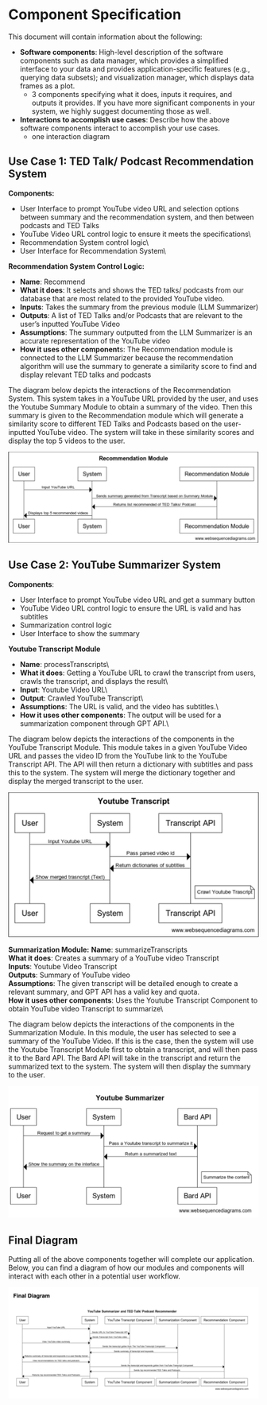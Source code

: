 # Component Specification

This document will contain information about the following:
- **Software components**: High-level description of the software components such as data manager, which provides a simplified interface to your data and provides application-specific features (e.g., querying data subsets); and visualization manager, which displays data frames as a plot.
  - 3 components specifying what it does, inputs it requires, and outputs it provides. If you have more significant components in your system, we     highly suggest documenting those as well.
- **Interactions to accomplish use cases**: Describe how the above software components interact to accomplish your use cases.
  - one interaction diagram

## Use Case 1: TED Talk/ Podcast Recommendation System 

**Components:**
- User Interface to prompt YouTube video URL and selection options between summary and the recommendation system, and then between podcasts and TED Talks
- YouTube Video URL control logic to ensure it meets the specifications\
- Recommendation System control logic\
- User Interface for Recommendation System\

**Recommendation System Control Logic:**
- **Name**: Recommend
- **What it does**: It selects and shows the TED talks/ podcasts from our database that are most related to the provided YouTube video.
- **Inputs**: Takes the summary from the previous module (LLM Summarizer) 
- **Outputs**: A list of TED Talks and/or Podcasts that are relevant to the user’s inputted YouTube Video
- **Assumptions**: The summary outputted from the LLM Summarizer is an accurate representation of the YouTube video
- **How it uses other component**s: The Recommendation module is connected to the LLM Summarizer because the recommendation algorithm will use the summary to generate a similarity score to find and display relevant TED talks and podcasts

The diagram below depicts the interactions of the Recommendation System. This system takes in a YouTube URL provided by the user, and uses the Youtube Summary Module to obtain a summary of the video. Then this summary is given to the Recommendation module which will generate a similarity score to different TED Talks and Podcasts based on the user-inputted YouTube video. The system will take in these similarity scores and display the top 5 videos to the user. 

![image](recommendation_module.png)

## Use Case 2: YouTube Summarizer System

**Components**:
- User Interface to prompt YouTube video URL and get a summary button
- YouTube Video URL control logic to ensure the URL is valid and has subtitles
- Summarization control logic
- User Interface to show the summary

**Youtube Transcript Module**
- **Name**: processTranscripts\
- **What it does**: Getting a YouTube URL to crawl the transcript from users, crawls the transcript, and displays the result\
- **Input**: Youtube Video URL\
- **Output**: Crawled YouTube Transcript\
- **Assumptions**: The URL is valid, and the video has subtitles.\
- **How it uses other components**: The output will be used for a summarization component through GPT API.\

The diagram below depicts the interactions of the components in the YouTube Transcript Module. This module takes in a given YouTube Video URL and passes the video ID from the YouTube link to the YouTube Transcript API. The API will then return a dictionary with subtitles and pass this to the system. The system will merge the dictionary together and display the merged transcript to the user. 

![image](yttranscript_module.png)

**Summarization Module:**
**Name**: summarizeTranscripts\
**What it does**: Creates a summary of a YouTube video Transcript\
**Inputs**: Youtube Video Transcript\
**Outputs**: Summary of YouTube video\
**Assumptions**: The given transcript will be detailed enough to create a relevant summary, and GPT API has a valid key and quota.\
**How it uses other components**: Uses the Youtube Transcript Component to obtain YouTube video Transcript to summarize\

The diagram below depicts the interactions of the components in the Summarization Module. In this module, the user has selected to see a summary of the YouTube Video. If this is the case, then the system will use the Youtube Transcript Module first to obtain a transcript, and will then pass it to the Bard API. The Bard API will take in the transcript and return the summarized text to the system. The system will then display the summary to the user. 

![image](summarizer_module.png)

## Final Diagram

Putting all of the above components together will complete our application. Below, you can find a diagram of how our modules and components will interact with each other in a potential user workflow. 

![image](final_diagram.png)



